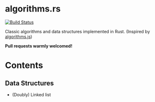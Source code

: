 # algorithms.rs

[![Build Status](https://travis-ci.org/jonalmeida/algorithms.rs.svg)](https://travis-ci.org/jonalmeida/algorithms.rs)

Classic algorithms and data structures implemented in Rust. (Inspired by [algorithms.js](https://github.com/felipernb/algorithms.js))

**Pull requests warmly welcomed!**

# Contents

## Data Structures

- (Doubly) Linked list
